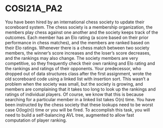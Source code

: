 # COSI21A_PA2
You have been hired by an international chess society to update their scoreboard system. The chess society is a membership organization, the members play chess against one another and the society keeps track of the outcomes. Each member has an Elo rating (a score based on their prior performance in chess matches), and the members are ranked based on their Elo ratings. Whenever there is a chess match between two society members, the winner’s score increases and the loser’s score decreases, and the rankings may also change. The society members are very competitive, so they frequently check their own ranking and Elo rating and the rankings and ratings of their opponents.
Your predecessor, who dropped out of data structures class after the first assignment, wrote the old scoreboard code using a linked list with insertion sort. This wasn’t a problem when the society was small, but the society is growing, and members are complaining that it takes too long to look up the rankings and ratings of individual players. Of course, we know that this is because searching for a particular member in a linked list takes O(n) time. You have been instructed by the chess society that these lookups need to be worst case O(log(n)) time or you will be fired. To accomplish this task, you will need to build a self-balancing AVL tree, augmented to allow fast computation of player ranking.
